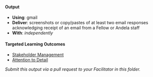 #### Output
- **Using**: gmail
- **Deliver**: screenshots or copy/pastes of at least two email responses acknowledging receipt of an email from a Fellow or Andela staff
- **With**: *independently*

#### Targeted Learning Outcomes

- [Stakeholder Management](https://github.com/andela/learningmap/tree/master/Phase-C/Entry-level%20Developer/Curriculum/18%20-%20Stakeholder%20Management)
- [Attention to Detail](https://github.com/andela/learningmap/tree/master/Phase-C/Entry-level%20Developer/Curriculum/04%20-%20Attention%20to%20Detail)

*Submit this output via a pull request to your Facilitator in this folder.*